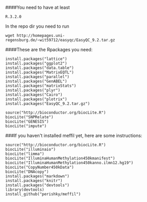####You need to have at least 
```
R.3.2.0
```

In the repo dir you need to run
```
wget http://homepages.uni-regensburg.de/~wit59712/easyqc/EasyQC_9.2.tar.gz
```

####These are the Rpackages you need:
```
install.packages("lattice")
install.packages("ggplot2") 
install.packages("data.table")
install.packages("MatrixEQTL")
install.packages("parallel")
install.packages("GenABEL")
install.packages("matrixStats")
install.packages("plyr")
install.packages("Cairo")
install.packages("plotrix")
install.packages("EasyQC_9.2.tar.gz")

source("http://bioconductor.org/biocLite.R")
biocLite("SNPRelate")
biocLite("GENESIS")
biocLite("impute")
```

###If you haven't installed meffil yet, here are some instructions:
```
source("http://bioconductor.org/biocLite.R")
biocLite("illuminaio")
biocLite("limma")
biocLite("IlluminaHumanMethylation450kmanifest")
biocLite("IlluminaHumanMethylation450kanno.ilmn12.hg19")
biocLite("CopyNumber450kData")
biocLite("DNAcopy")
install.packages("markdown")
install.packages("knitr")
install.packages("devtools")
library(devtools)
install_github("perishky/meffil")
```